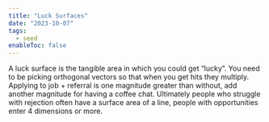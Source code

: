 ```yaml
---
title: "Luck Surfaces"
date: "2023-10-07"
tags:
  - seed
enableToc: false
---
```

A luck surface is the tangible area in which you could get “lucky”. You need to be picking orthogonal vectors so that when you get hits they multiply. Applying to job + referral is one magnitude greater than without, add another magnitude for having a coffee chat. Ultimately people who struggle with rejection often have a surface area of a line, people with opportunities enter 4 dimensions or more.